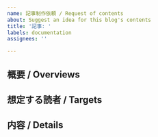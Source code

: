 ```yaml
---
name: 記事制作依頼 / Request of contents
about: Suggest an idea for this blog's contents
title: '記事: '
labels: documentation
assignees: ''

---
```


## 概要 / Overviews

## 想定する読者 / Targets

## 内容 / Details
